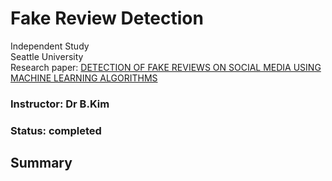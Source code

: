 # Fake Review Detection

 Independent Study <br>
 Seattle University <br>
 Research paper: <a href ="http://www.iacis.org/iis/2020/1_iis_2020_185-194.pdf"> DETECTION OF FAKE REVIEWS ON SOCIAL MEDIA USING MACHINE
LEARNING ALGORITHMS</a> 
### Instructor: Dr B.Kim
### Status: completed

## Summary

